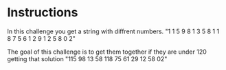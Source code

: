 # Instructions
In this challenge you get a string with diffrent numbers.
"1 1 5 9 8 1 3 5 8 1 1 8 7 5 6 1 2 9  1 2 5 8 0 2"

The goal of this challenge is to get them together if they are under 120 getting that solution
"115 98 13 58 118 75 61 29 12 58 02"